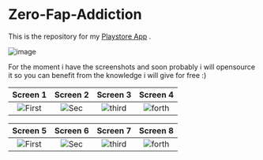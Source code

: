 # Zero-Fap-Addiction
This is the repository for my [Playstore App](https://play.google.com/store/apps/details?id=com.goxr3plus.zerxrfaldplezodiambals) .

![image](https://user-images.githubusercontent.com/20374208/157334567-78f6f0d0-129a-488a-bb39-6d0c0785d61c.png)


For the moment i have the screenshots and soon probably i will opensource it so you can benefit from the knowledge i will give for free :)


| Screen 1 | Screen 2 | Screen 3 | Screen 4
|:-:|:-:|:-:|:-:|
| ![First](https://user-images.githubusercontent.com/20374208/157334779-9756df15-6279-4d14-a1c7-5c774768f827.png) | ![Sec](https://user-images.githubusercontent.com/20374208/157334739-be0de2c4-1829-4097-94a3-873710cd9638.png) | ![third](https://user-images.githubusercontent.com/20374208/157334841-00c966f5-9430-4c21-9942-74f87cd1dd56.png) | ![forth](https://user-images.githubusercontent.com/20374208/157334862-2f380a7d-98cb-447a-804f-f32b12ce7d79.png) |



| Screen 5 | Screen 6 | Screen 7 | Screen 8
|:-:|:-:|:-:|:-:|
| ![First](https://user-images.githubusercontent.com/20374208/157334934-80502575-a0e4-4a05-a1b2-a7d8543b5f1d.png) | ![Sec](https://user-images.githubusercontent.com/20374208/157334961-b6ddb697-3b62-464a-9985-d19b03a89b99.png) | ![third](https://user-images.githubusercontent.com/20374208/157335375-c081ffc9-0f26-495e-aeed-06d15f358097.png) | ![forth](https://user-images.githubusercontent.com/20374208/157335397-6a4a4782-2cdc-4f09-a2e2-80e1f8c22a7d.png) |

